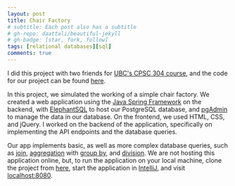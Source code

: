 ```yaml
---
layout: post
title: Chair Factory
# subtitle: Each post also has a subtitle
# gh-repo: daattali/beautiful-jekyll
# gh-badge: [star, fork, follow]
tags: [relational databases][sql]
comments: true
---
```


I did this project with two friends for [UBC's CPSC 304 course](https://courses.students.ubc.ca/cs/courseschedule?pname=subjarea&tname=subj-course&dept=CPSC&course=304), and the code for our project can be found [here]().

In this project, we simulated the working of a simple chair factory. We created a web application using the [Java Spring Framework](https://docs.spring.io/spring/docs/current/spring-framework-reference/overview.html) on the backend, with [ElephantSQL](https://www.elephantsql.com/) to host our PostgreSQL database, and [pgAdmin](https://www.pgadmin.org/) to manage the data in our database. On the frontend, we used HTML, CSS, and jQuery. I worked on the backend of the application, specifically on implementing the API endpoints and the database queries.

Our app implements basic, as well as more complex database queries, such as [join](https://www.w3schools.com/sql/sql_join.asp), [aggregation](https://www.sqlservertutorial.net/sql-server-aggregate-functions/) with [group by](https://www.w3schools.com/sql/sql_groupby.asp), and [division](https://www.geeksforgeeks.org/sql-division/). We are not hosting this application online, but, to run the application on your local machine, clone the project from [here](), start the application in [IntelliJ](https://www.jetbrains.com/idea/), and visit [localhost:8080](http://localhost:8080).
